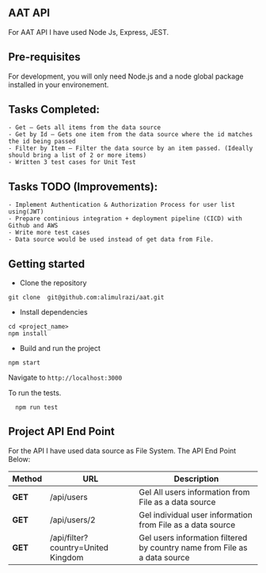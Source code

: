 ## AAT API
For AAT API I have used Node Js, Express, JEST.

## Pre-requisites
For development, you will only need Node.js and a node global package installed in your environement. 

## Tasks Completed:
```
- Get – Gets all items from the data source
- Get by Id – Gets one item from the data source where the id matches the id being passed
- Filter by Item – Filter the data source by an item passed. (Ideally should bring a list of 2 or more items)
- Written 3 test cases for Unit Test
```
## Tasks TODO (Improvements):
```
- Implement Authentication & Authorization Process for user list using(JWT)
- Prepare continious integration + deployment pipeline (CICD) with Github and AWS
- Write more test cases
- Data source would be used instead of get data from File.
```
## Getting started
- Clone the repository
```
git clone  git@github.com:alimulrazi/aat.git
```
- Install dependencies
```
cd <project_name>
npm install
```
- Build and run the project
```
npm start
```
  Navigate to `http://localhost:3000`

To run the tests.
```
  npm run test
```

## Project API End Point
For the API I have used data source as File System. The API End Point Below:

| Method | URL | Description |
| ------------------------ | --------------------------------------------------------------------------------------------- | --- |
| **GET**                  | /api/users | Gel All users information from File as a data source|
| **GET**                  | /api/users/2   | Gel individual user information from File as a data source|
| **GET**                  | /api/filter?country=United Kingdom  | Gel users information filtered by country name from File as a data source |